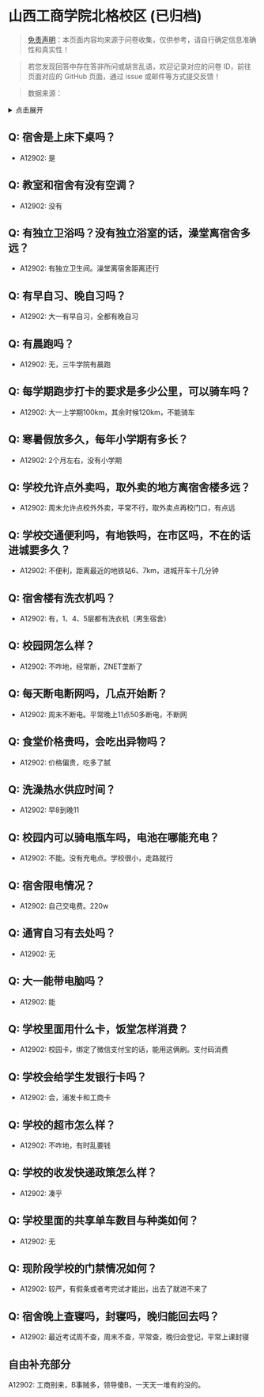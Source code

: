 # 山西工商学院北格校区 (已归档)

> [免责声明](https://colleges.chat/#_3)：本页面内容均来源于问卷收集，仅供参考，请自行确定信息准确性和真实性！

> 若您发现回答中存在答非所问或胡言乱语，欢迎记录对应的问卷 ID，前往页面对应的 GitHub 页面，通过 issue 或邮件等方式提交反馈！

> 数据来源：

<details><summary>点击展开</summary>
<ul>
<li>A12902: 匿名 (2022 年 06 月)</li>
</ul>
</details>

## Q: 宿舍是上床下桌吗？

- A12902: 是

## Q: 教室和宿舍有没有空调？

- A12902: 没有

## Q: 有独立卫浴吗？没有独立浴室的话，澡堂离宿舍多远？

- A12902: 有独立卫生间。澡堂离宿舍距离还行

## Q: 有早自习、晚自习吗？

- A12902: 大一有早自习，全都有晚自习

## Q: 有晨跑吗？

- A12902: 无，三牛学院有晨跑

## Q: 每学期跑步打卡的要求是多少公里，可以骑车吗？

- A12902: 大一上学期100km，其余时候120km，不能骑车

## Q: 寒暑假放多久，每年小学期有多长？

- A12902: 2个月左右，没有小学期

## Q: 学校允许点外卖吗，取外卖的地方离宿舍楼多远？

- A12902: 周末允许点校外外卖，平常不行，取外卖点再校门口，有点远

## Q: 学校交通便利吗，有地铁吗，在市区吗，不在的话进城要多久？

- A12902: 不便利，距离最近的地铁站6、7km，进城开车十几分钟

## Q: 宿舍楼有洗衣机吗？

- A12902: 有，1、4、5层都有洗衣机（男生宿舍）

## Q: 校园网怎么样？

- A12902: 不咋地，经常断，ZNET垄断了

## Q: 每天断电断网吗，几点开始断？

- A12902: 周末不断电。平常晚上11点50多断电，不断网

## Q: 食堂价格贵吗，会吃出异物吗？

- A12902: 价格偏贵，吃多了腻

## Q: 洗澡热水供应时间？

- A12902: 早8到晚11

## Q: 校园内可以骑电瓶车吗，电池在哪能充电？

- A12902: 不能。没有充电点。学校很小，走路就行

## Q: 宿舍限电情况？

- A12902: 自己交电费。220w

## Q: 通宵自习有去处吗？

- A12902: 无

## Q: 大一能带电脑吗？

- A12902: 能

## Q: 学校里面用什么卡，饭堂怎样消费？

- A12902: 校园卡，绑定了微信支付宝的话，能用这俩刷。支付码消费

## Q: 学校会给学生发银行卡吗？

- A12902: 会，浦发卡和工商卡

## Q: 学校的超市怎么样？

- A12902: 不咋地，有时乱要钱

## Q: 学校的收发快递政策怎么样？

- A12902: 凑乎

## Q: 学校里面的共享单车数目与种类如何？

- A12902: 无

## Q: 现阶段学校的门禁情况如何？

- A12902: 较严，有假条或者考完试才能出，出去了就进不来了

## Q: 宿舍晚上查寝吗，封寝吗，晚归能回去吗？

- A12902: 最近考试周不查，周末不查，平常查，晚归会登记，平常上课封寝

## 自由补充部分

A12902: 工商别来，B事贼多，领导傻B，一天天一堆有的没的。